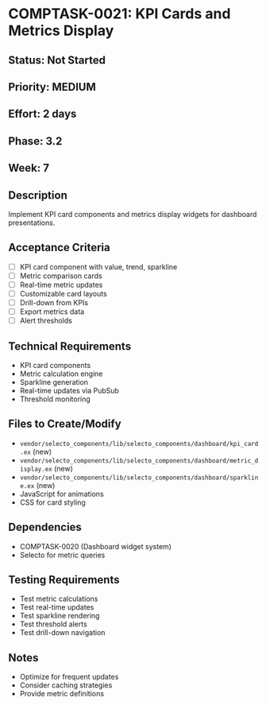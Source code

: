 # COMPTASK-0021: KPI Cards and Metrics Display

## Status: Not Started
## Priority: MEDIUM
## Effort: 2 days
## Phase: 3.2
## Week: 7

## Description
Implement KPI card components and metrics display widgets for dashboard presentations.

## Acceptance Criteria
- [ ] KPI card component with value, trend, sparkline
- [ ] Metric comparison cards
- [ ] Real-time metric updates
- [ ] Customizable card layouts
- [ ] Drill-down from KPIs
- [ ] Export metrics data
- [ ] Alert thresholds

## Technical Requirements
- KPI card components
- Metric calculation engine
- Sparkline generation
- Real-time updates via PubSub
- Threshold monitoring

## Files to Create/Modify
- `vendor/selecto_components/lib/selecto_components/dashboard/kpi_card.ex` (new)
- `vendor/selecto_components/lib/selecto_components/dashboard/metric_display.ex` (new)
- `vendor/selecto_components/lib/selecto_components/dashboard/sparkline.ex` (new)
- JavaScript for animations
- CSS for card styling

## Dependencies
- COMPTASK-0020 (Dashboard widget system)
- Selecto for metric queries

## Testing Requirements
- Test metric calculations
- Test real-time updates
- Test sparkline rendering
- Test threshold alerts
- Test drill-down navigation

## Notes
- Optimize for frequent updates
- Consider caching strategies
- Provide metric definitions